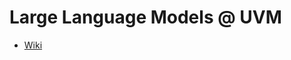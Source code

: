 # Large Language Models @ UVM

 - [Wiki]((https://github.com/jstonge/llms-at-uvm/wiki)https://github.com/jstonge/llms-at-uvm/wiki)
